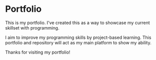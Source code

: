 # Portfolio

This is my portfolio. I've created this as a way to showcase my current skillset with programming.

I aim to improve my programming skills by project-based learning. This portfolio and repository will act as my main platform to show my ability.

Thanks for visiting my portfolio!
